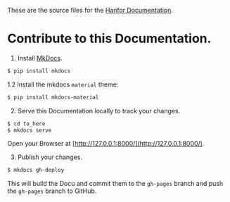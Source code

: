These are the source files for the [Hanfor Documentation](https://ultimate-pa.github.io/hanfor/).
# Contribute to this Documentation.
1. Install [MkDocs](https://www.mkdocs.org/).
```bash
$ pip install mkdocs
```
1.2 Install the mkdocs `material` theme:
```bash
$ pip install mkdocs-material
``` 

2. Serve this Documentation locally to track your changes.
```bash
$ cd to_here
$ mkdocs serve
```
Open your Browser at [http://127.0.0.1:8000/](http://127.0.0.1:8000/).

3. Publish your changes.
```bash
$ mkdocs gh-deploy
```
This will build the Docu and commit them to the `gh-pages` branch and push the `gh-pages` branch to GitHub.

